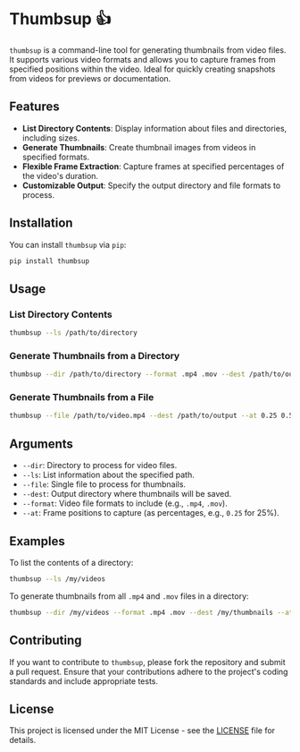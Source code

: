 # Thumbsup 👍

`thumbsup` is a command-line tool for generating thumbnails from video files. It supports various video formats and allows you to capture frames from specified positions within the video. Ideal for quickly creating snapshots from videos for previews or documentation.

## Features

- **List Directory Contents**: Display information about files and directories, including sizes.
- **Generate Thumbnails**: Create thumbnail images from videos in specified formats.
- **Flexible Frame Extraction**: Capture frames at specified percentages of the video's duration.
- **Customizable Output**: Specify the output directory and file formats to process.

## Installation

You can install `thumbsup` via `pip`:

```bash
pip install thumbsup
```

## Usage

### List Directory Contents

```bash
thumbsup --ls /path/to/directory
```

### Generate Thumbnails from a Directory

```bash
thumbsup --dir /path/to/directory --format .mp4 .mov --dest /path/to/output --at 0.25 0.5 0.75
```

### Generate Thumbnails from a File

```bash
thumbsup --file /path/to/video.mp4 --dest /path/to/output --at 0.25 0.5 0.75
```

## Arguments

- `--dir`: Directory to process for video files.
- `--ls`: List information about the specified path.
- `--file`: Single file to process for thumbnails.
- `--dest`: Output directory where thumbnails will be saved.
- `--format`: Video file formats to include (e.g., `.mp4`, `.mov`).
- `--at`: Frame positions to capture (as percentages, e.g., `0.25` for 25%).

## Examples

To list the contents of a directory:

```bash
thumbsup --ls /my/videos
```

To generate thumbnails from all `.mp4` and `.mov` files in a directory:

```bash
thumbsup --dir /my/videos --format .mp4 .mov --dest /my/thumbnails --at 0.25 0.5 0.75
```

## Contributing

If you want to contribute to `thumbsup`, please fork the repository and submit a pull request. Ensure that your contributions adhere to the project's coding standards and include appropriate tests.

## License

This project is licensed under the MIT License - see the [LICENSE](LICENSE) file for details.
